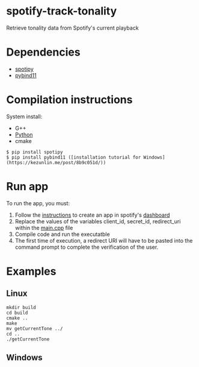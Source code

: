 # spotify-track-tonality
Retrieve tonality data from Spotify's current playback

# Dependencies
 - [spotipy](https://pypi.org/project/spotipy/)
 - [pybind11](https://github.com/pybind/pybind11)

 # Compilation instructions
 System install:
 - G++ 
 - [Python](https://www.python.org/)
 - cmake
```
$ pip install spotipy
$ pip install pybind11 ([installation tutorial for Windows](https://kezunlin.me/post/8b9c051d/))
```

# Run app

To run the app, you must:
1. Follow the [instructions](https://developer.spotify.com/documentation/web-api) to create an app in spotify's [dashboard](https://developer.spotify.com/dashboard)
2. Replace the values of the variables client_id, secret_id, redirect_uri within the [main.cpp](spotify-track-tonality/main.cpp) file
3. Compile code and run the executatble
4. The first time of execution, a redirect URI will have to be pasted into the command prompt to complete the verification of the user.

# Examples

## Linux
```
mkdir build
cd build
cmake ..
make
mv getCurrentTone ../
cd ..
./getCurrentTone
```

## Windows

```
```